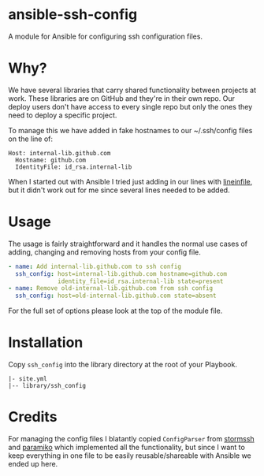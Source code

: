 ansible-ssh-config
==================

A module for Ansible for configuring ssh configuration files.

# Why?

We have several libraries that carry shared functionality between
projects at work. These libraries are on GitHub and they're in their
own repo. Our deploy users don't have access to every single repo but
only the ones they need to deploy a specific project.

To manage this we have added in fake hostnames to our ~/.ssh/config
files on the line of:

```
Host: internal-lib.github.com
  Hostname: github.com
  IdentityFile: id_rsa.internal-lib
```

When I started out with Ansible I tried just adding in our lines
with [lineinfile], but it didn't work out for me since several lines
needed to be added.

# Usage

The usage is fairly straightforward and it handles the normal use
cases of adding, changing and removing hosts from your config file.

```yaml
- name: Add internal-lib.github.com to ssh config
  ssh_config: host=internal-lib.github.com hostname=github.com
              identity_file=id_rsa.internal-lib state=present
- name: Remove old-internal-lib.github.com from ssh config
  ssh_config: host=old-internal-lib.github.com state=absent
```

For the full set of options please look at the top of the module file.

# Installation

Copy `ssh_config` into the library directory at the root of your Playbook.

```
|- site.yml
|-- library/ssh_config
```

# Credits

For managing the config files I blatantly copied `ConfigParser`
from [stormssh] and [paramiko] which implemented all the functionality,
but since I want to keep everything in one file to be easily
reusable/shareable with Ansible we ended up here.

[lineinfile]: http://www.ansibleworks.com/docs/modules.html#lineinfile
[stormssh]: https://github.com/emre/storm/
[paramiko]: https://github.com/paramiko/paramiko
